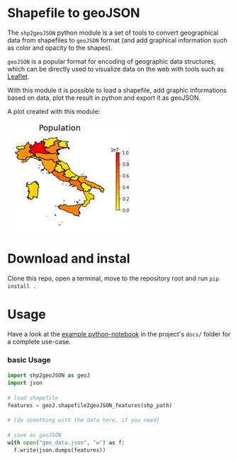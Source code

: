 # Shapefile to geoJSON

The `shp2geoJSON` python module is a set of tools to convert geographical data from shapefiles to `geoJSON` format (and add graphical information such as color and opacity to the shapes).

`geoJSON` is a popular format for encoding of geographic data structures, which can be directly used to visualize data on the web with tools such as [Leaflet](https://leafletjs.com/examples/geojson/).

With this module it is possible to load a shapefile, add graphic informations based on data, plot the result in python and export it as geoJSON.

A plot created with this module:

![image](docs/italy_population.png)

# Download and instal
Clone this repo, open a terminal, move to the repository root and run
`pip install .`

# Usage
Have a look at the [example python-notebook](https://mpascucci.github.io/python-geoJSON/) in the project's `docs/` folder for a complete use-case.


### basic Usage
```python
import shp2geoJSON as geoJ
import json

# load shapefile
features = geoJ.shapefile2geoJSON_features(shp_path)

# [do something with the data here, if you need]

# save as geoJSON
with open("geo_data.json", "w") as f:
  f.write(json.dumps(features))
```

